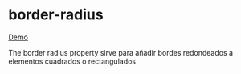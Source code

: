 # border-radius

[Demo](https://htmlpreview.github.io/?https://github.com/gabrielseco/css-visual-dictionary/blob/master/src/chapter-06/01-border-radius/index.html)

The border radius property sirve para añadir bordes redondeados a elementos
cuadrados o rectangulados
